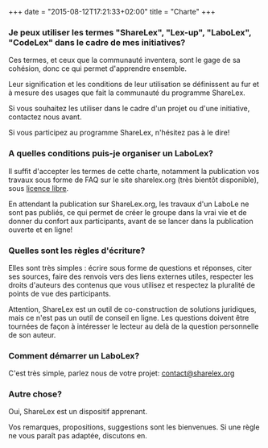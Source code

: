 +++
date = "2015-08-12T17:21:33+02:00"
title = "Charte"
+++

### Je peux utiliser les termes "ShareLex", "Lex-up", "LaboLex", "CodeLex" dans le cadre de mes initiatives?

Ces termes, et ceux que la communauté inventera, sont le gage de sa cohésion,
donc ce qui permet d'apprendre ensemble.

Leur signification et les conditions de leur utilisation se définissent au fur
et à mesure des usages que fait la communauté du programme ShareLex.

Si vous souhaitez les utiliser dans le cadre d'un projet ou d'une initiative,
contactez nous avant.

Si vous participez au programme ShareLex, n'hésitez pas à le dire!

### A quelles conditions puis-je organiser un LaboLex?

Il suffit d'accepter les termes de cette charte, notamment la publication vos
travaux sous forme de FAQ sur le site sharelex.org (très bientôt disponible),
sous [licence libre][cc-by-sa].

En attendant la publication sur ShareLex.org, les travaux d'un LaboLe ne sont
pas publiés, ce qui permet de créer le groupe dans la vrai vie et de donner
du confort aux participants, avant de se lancer dans la publication ouverte
et en ligne!

### Quelles sont les règles d'écriture?

Elles sont très simples : écrire sous forme de questions et réponses, citer ses
sources, faire des renvois vers des liens externes utiles, respecter les droits
d'auteurs des contenus que vous utilisez et respectez la pluralité de points
de vue des participants.

Attention, ShareLex est un outil de co-construction de solutions juridiques,
mais ce n'est pas un outil de conseil en ligne. Les questions doivent être
tournées de façon à intéresser le lecteur au delà de la question personnelle
de son auteur.

### Comment démarrer un LaboLex?

C'est très simple, parlez nous de votre projet: <contact@sharelex.org>

### Autre chose?

Oui, ShareLex est un dispositif apprenant.

Vos remarques, propositions, suggestions sont les bienvenues. Si une règle
ne vous paraît pas adaptée, discutons en.

[cc-by-sa]: https://creativecommons.org/licenses/by-sa/3.0/ "CreativeCommons Attribution-ShareAlike 3.0 Unported"
